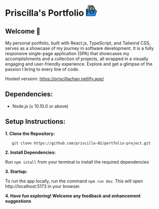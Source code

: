 # Priscilla's Portfolio <img src="./public/assets/images/readme/portfolio.png" width="35" height="35" />

## Welcome 👋

My personal portfolio, built with React.js, TypeScript, and Tailwind CSS, serves as a showcase of my journey in software development. It is a fully responsive single-page application (SPA) that showcases my accomplishments and a collection of projects, all wrapped in a visually engaging and user-friendly experience. Explore and get a glimpse of the passion I bring to every line of code.

Hosted versiom: https://priscillachan.netlify.app/

## Dependencies:

- Node.js (v 10.10.0 or above)

## Setup Instructions:

**1. Clone the Repository:**

```
   git clone https://github.com/priscilla-02/portfolio-project.git
```

**2. Install Dependencies:**

Run `npm istall` from your terminal to install the required dependencies

**3. Startup:**

To run the app locally, run the command `npm run dev`. This will open http://localhost:5173 in your browser.

**4. Have fun exploring! Welcome any feedback and enhancement suggestions**
